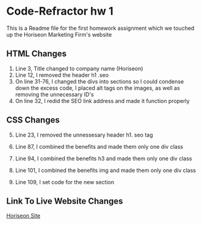 # Code-Refractor hw 1

This Is a Readme file for the first homework assignment which we touched up the Horiseon Marketing Firm's website 

## HTML Changes

1. Line 3, Title changed to company name (Horiseon)
2. Line 12, I removed the header h1 .seo 
3. On line 31-76, I changed the divs into sections so I could condense down the excess code, I placed alt tags on the images, as well as removing the unnecessary ID's 
4. On line 32, I redid the SEO link address and made it function properly

## CSS Changes

5. Line 23, I removed the unnessesary header h1. seo tag 

6. Line 87, I combined the benefits and made them only one div class

7. Line 94, I combined the benefits h3 and made them only one div class

8. Line 101, I combined the benefits img and made them only one div class

9. Line 109, I set code for the new section 

## Link To Live Website Changes
[Horiseon Site](https://griffinjoshs.github.io/Code-Refractor/)



